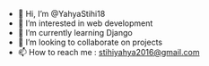 - 👋 Hi, I’m @YahyaStihi18
- 👀 I’m interested in web development
- 🌱 I’m currently learning Django
- 💞️ I’m looking to collaborate on projects
- 📫 How to reach me : stihiyahya2016@gmail.com

<!---
YahyaStihi18/YahyaStihi18 is a ✨ special ✨ repository because its `README.md` (this file) appears on your GitHub profile.
You can click the Preview link to take a look at your changes.
--->
